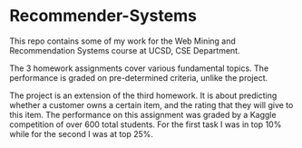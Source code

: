 # Recommender-Systems

This repo contains some of my work for the Web Mining and Recommendation Systems course at UCSD, CSE Department.

The 3 homework assignments cover various fundamental topics. The performance is graded on pre-determined criteria, unlike the project.

The project is an extension of the third homework. It is about predicting whether a customer owns a certain item, and the rating that they will give to this item. The performance on this assignment was graded by a Kaggle competition of over 600 total students. For the first task I was in top 10% while for the second I was at top 25%.
